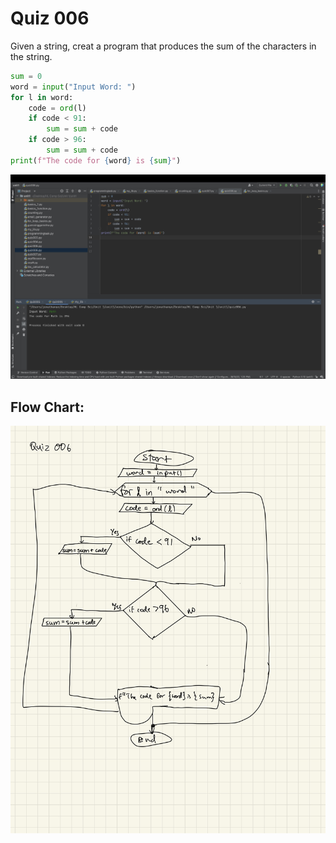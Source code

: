 # Quiz 006
Given a string, creat a program that produces the sum of the characters in the string.

```.py
sum = 0
word = input("Input Word: ")
for l in word:
    code = ord(l)
    if code < 91:
        sum = sum + code
    if code > 96:
        sum = sum + code
print(f"The code for {word} is {sum}")
```


![](quiz006.jpg)


## Flow Chart:


![](006flowchart.jpg)
